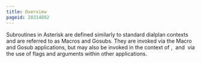```yaml
---
title: Overview
pageid: 28314892
---
```


Subroutines in Asterisk are defined similarly to standard dialplan contexts and are referred to as Macros and Gosubs. They are invoked via the Macro and Gosub applications, but may also be invoked in the context of ,  and  via the use of flags and arguments within other applications.

